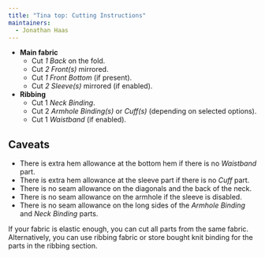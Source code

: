```yaml
---
title: "Tina top: Cutting Instructions"
maintainers:
  - Jonathan Haas
---
```


- **Main fabric**
  - Cut *1 Back* on the fold.
  - Cut *2 Front(s)* mirrored.
  - Cut *1 Front Bottom* (if present).
  - Cut *2 Sleeve(s)* mirrored (if enabled).
- **Ribbing**
  - Cut 1 *Neck Binding*.
  - Cut 2 *Armhole Binding(s)* or *Cuff(s)* (depending on selected options).
  - Cut 1 *Waistband* (if enabled).

## Caveats

- There is extra hem allowance at the bottom hem if there is no *Waistband* part.
- There is extra hem allowance at the sleeve part if there is no *Cuff* part.
- There is no seam allowance on the diagonals and the back of the neck.
- There is no seam allowance on the armhole if the sleeve is disabled.
- There is no seam allowance on the long sides of the *Armhole Binding* and *Neck Binding* parts.

<Note>
If your fabric is elastic enough, you can cut all parts from the same fabric. 
Alternatively, you can use ribbing fabric or store bought knit binding for the parts in the ribbing section.
</Note>
